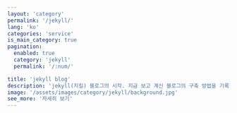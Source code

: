 ```yaml
---
layout: 'category'
permalink: '/jekyll/'
lang: 'ko'
categories: 'service'
is_main_category: true
pagination:
  enabled: true
  category: 'jekyll'
  permalink: '/:num/'

title: 'jekyll blog'
description: 'jekyll(지킬) 블로그의 시작. 지금 보고 계신 블로그의 구축 방법을 기록한 내용입니다. 깃헙 페이지에 jekyll로 만든 사이트를 업로드하여 블로그를 시작해 보자.'
image: '/assets/images/category/jekyll/background.jpg'
see_more: '자세히 보기'
---
```


